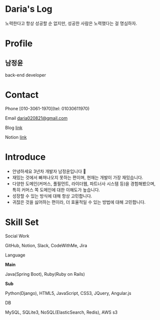 # Daria's Log

노력한다고 항상 성공할 순 없지만, 성공한 사람은 노력했다는 걸 명심하자.



# Profile

## 남정윤

back-end developer

# Contact

Phone  [010-3061-1970](tel: 01030611970)

Email [daria020821@gmail.com](mailto:daria020821@gmail.com)

Blog [link](https://velog.io/@jynam821)

Notion [link](https://www.notion.so/Daria-s-Log-4986402eed5b4deca2a82cd473f27db5)

# Introduce


- 안녕하세요 3년차 개발자 남정윤입니다 🙂
- 재밌는 것에서 빠져나오지 못하는 편이며, 현재는 개발이 가장 재밌습니다.
- 다양한 도메인(커머스, 풀필먼트, 라이더웹, 파트너사 시스템 등)을 경험해봤으며, 
특히 커머스 쪽 도메인에 대한 이해도가 높습니다.
- 성장할 수 있는 방식에 대해 항상 고민합니다.
- 귀찮은 것을 싫어하는 편이라, 더 효율적일 수 있는 방법에 대해 고민합니다.

# Skill Set

Social Work

GitHub, Notion, Slack, CodeWithMe, Jira

Language

**Main** 

Java(Spring Boot), Ruby(Ruby on Rails)

**Sub**

Python(Django), HTML5, JavaScript, CSS3, JQuery, Angular.js

DB

MySQL, SQLite3, NoSQL(ElasticSearch, Redis), AWS s3

